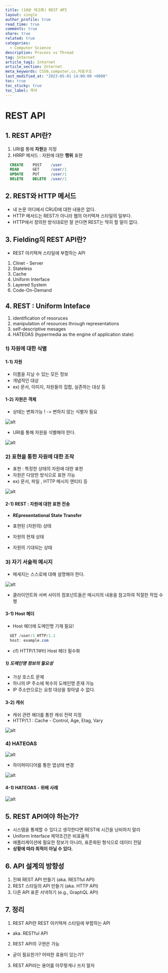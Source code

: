 ```yaml
---
title: (10분 테크톡) REST API
layout: single
author_profile: true
read_time: true
comments: true
share: true
related: true
categories:
  - Computer Science
description: Process vs Thread
tag: Internet
article_tag1: Internet
article_section: Internet
meta_keywords: CS50,computer,cs,자료구조
last_modified_at: "2023-05-01 14:00:00 +0800"
toc: true
toc_sticky: true
toc_label: 목차
---
```


# REST API

## 1. REST API란?

1. URI를 통해 **자원**을 지정
2. HRRP 메서드 : 자원에 대한 **행위** 표현

```sql
  CREATE    POST    /user
  READ      GET     /user/1
  UPDATE    PUT     /user/1
  DELETE    DELETE  /user/1
```

## 2. REST와 HTTP 메서드

- 내 논문 어디에서 CRUD에 대한 내용은 없다.
- HTTP 메서드는 REST가 아니라 웹의 아키텍쳐 스타일의 일부다.
- HTTP에서 정의한 방식대로만 잘 쓴다면 REST는 딱히 할 말이 없다.

## 3. Fielding의 REST API란?

- REST 아키텍쳐 스타일에 부합하는 API

1. Clinet - Server
2. Stateless
3. Cache
4. Uniform Interface
5. Layered System
6. Code-On-Demand

## 4. REST : Uniform Inteface

1. identification of resoruces
2. manipulation of resources through representations
3. self-descriptive mesages
4. HATEOAS (hypermedia as the engine of application state)

### 1) 자원에 대한 식별

#### 1-1) 자원

- 이름을 지닐 수 있는 모든 정보
- 개념적인 대상
- ex) 문서, 이미지, 자원들의 집합, 실존하는 대상 등

#### 1-2) 자원은 객체

- 상태는 변화가능 ! -> 변하지 않는 식별자 필요

![alt](/assets/images/post/ComputerStudy/990.png)

- URI를 통해 자원을 식별해야 한다.

![alt](/assets/images/post/ComputerStudy/991.png)

### 2) 표현을 통한 자원에 대한 조작

- 표현 : 특정한 상태의 자원에 대한 표현
- 자원은 다양한 방식으로 표현 가능
- ex) 문서, 파일 , HTTP 메시지 엔티티 등

![alt](/assets/images/post/ComputerStudy/992.png)

#### 2-1) REST : 자원에 대한 표현 전송

- **REpresentational State Transfer**

- 표현된 (자원의) 상태
- 자원의 현재 상태
- 자원의 기대되는 상태

### 3) 자기 서술적 메시지

- 메세지는 스스로에 대해 설명해야 한다.

![alt](/assets/images/post/ComputerStudy/993.png)

- 클라이언트와 서버 사이의 컴포넌트들은 메시지의 내용을 참고하여 적절한 작업 수행

#### 3-1) Host 헤더

- Host 헤더에 도메인명 기재 필요!

```java
  GET /user/1 HTTP/1.1
  host: example.com
```

- cf) HTTP/1.1부터 Host 헤더 필수화

##### 1) 도메인명 정보의 필요성

- 가상 호스트 문제
- 하나의 IP 주소에 복수의 도메인명 존재 가능
- IP 주소만으로는 요청 대상을 찾아낼 수 없다.

#### 3-2) 캐쉬

- 캐쉬 관련 헤더를 통한 캐쉬 전략 지정
- HTTP/1.1 : Cache - Control, Age, Etag, Vary

![alt](/assets/images/post/ComputerStudy/994.png)

### 4) HATEOAS

![alt](/assets/images/post/ComputerStudy/995.png)

- 하이퍼미디어를 통한 앱상태 변경

![alt](/assets/images/post/ComputerStudy/996.png)

#### 4-1) HATEOAS - 위배 사례

![alt](/assets/images/post/ComputerStudy/997.png)

## 5. REST API여야 하는가?

- 시스템을 통제할 수 있다고 생각한다면 REST에 시간을 낭비하지 말라
- Uniform Interface 제약조건은 비효율적
- 애플리케이션에 필요한 정보가 아니라, 표준화된 형식으로 데이터 전달
- **상황에 따라 최적이 아닐 수 있다.**

## 6. API 설계의 방향성

1. 진짜 REST API 만들기 (aka. RESTful API)
2. REST 스타일의 API 만들기 (aka. HTTP API)
3. 다른 API 표준 서낵하기 (e.g., GraphQL API)

## 7. 정리

1. REST API란 REST 아키텍쳐 스타일에 부합하는 API

- aka. RESTful API

2. REST API의 구현은 가능

- 굳이 필요한가? 어떠한 효용이 있는가?

3. REST API라는 용어를 아무렇게나 쓰지 말자
